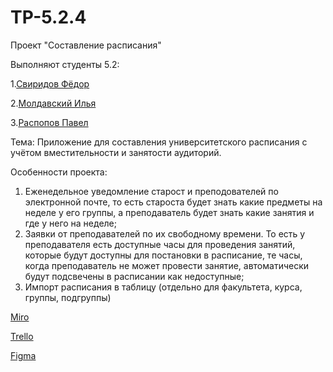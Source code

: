 # TP-5.2.4
Проект "Составление расписания"

Выполняют студенты 5.2:

1.[Свиридов Фёдор](https://github.com/FedotBegemot)

2.[Молдавский Илья](https://github.com/iIlyaM)

3.[Распопов Павел](https://github.com/tukitoki)

Тема: Приложение для составления университетского расписания с учётом вместительности и занятости аудиторий.

Особенности проекта:
1) Еженедельное уведомление старост и преподователей по электронной почте, то есть староста будет знать какие предметы на неделе у его группы, а преподаватель будет знать какие занятия и где у него на неделе; 
2) Заявки от преподавателей по их свободному времени. То есть у преподавателя есть доступные часы для проведения занятий, которые будут доступны для постановки в расписание, те часы, когда преподаватель не может провести занятие, автоматически будут подсвечены в расписании как недоступные; 
3) Импорт расписания в таблицу (отдельно для факультета, курса, группы, подгруппы)

[Miro](https://miro.com/app/board/uXjVPhSKaX0=/?share_link_id=911852827355)

[Trello](https://trello.com/b/Q9oCXbbY/%D1%81%D0%BE%D1%81%D1%82%D0%B0%D0%B2%D0%BB%D0%B5%D0%BD%D0%B8%D0%B5-%D1%80%D0%B0%D1%81%D0%BF%D0%B8%D1%81%D0%B0%D0%BD%D0%B8%D1%8F)

[Figma](https://www.figma.com/file/m2anmNcEu5ZxfiYcXzP4Pk/Untitled?node-id=1%3A3&t=RAkllaVlzEv1W7Lj-1)
